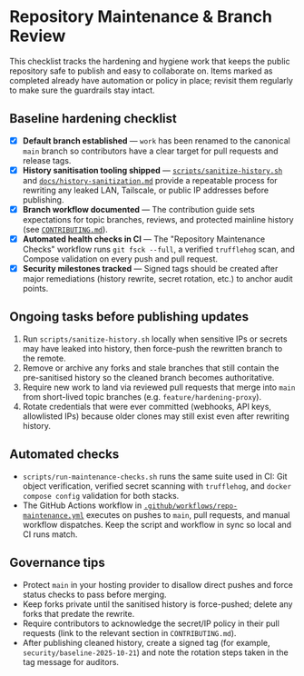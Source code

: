# Repository Maintenance & Branch Review

This checklist tracks the hardening and hygiene work that keeps the public
repository safe to publish and easy to collaborate on. Items marked as
completed already have automation or policy in place; revisit them regularly to
make sure the guardrails stay intact.

## Baseline hardening checklist
- [x] **Default branch established** — `work` has been renamed to the canonical
  `main` branch so contributors have a clear target for pull requests and
  release tags.
- [x] **History sanitisation tooling shipped** —
  [`scripts/sanitize-history.sh`](../scripts/sanitize-history.sh) and
  [`docs/history-sanitization.md`](history-sanitization.md) provide a repeatable
  process for rewriting any leaked LAN, Tailscale, or public IP addresses before
  publishing.
- [x] **Branch workflow documented** — The contribution guide sets expectations
  for topic branches, reviews, and protected mainline history
  (see [`CONTRIBUTING.md`](../CONTRIBUTING.md)).
- [x] **Automated health checks in CI** — The "Repository Maintenance Checks"
  workflow runs `git fsck --full`, a verified `trufflehog` scan, and Compose
  validation on every push and pull request.
- [x] **Security milestones tracked** — Signed tags should be created after
  major remediations (history rewrite, secret rotation, etc.) to anchor audit
  points.

## Ongoing tasks before publishing updates
1. Run `scripts/sanitize-history.sh` locally when sensitive IPs or secrets may
   have leaked into history, then force-push the rewritten branch to the remote.
2. Remove or archive any forks and stale branches that still contain the
   pre-sanitised history so the cleaned branch becomes authoritative.
3. Require new work to land via reviewed pull requests that merge into `main`
   from short-lived topic branches (e.g. `feature/hardening-proxy`).
4. Rotate credentials that were ever committed (webhooks, API keys, allowlisted
   IPs) because older clones may still exist even after rewriting history.

## Automated checks
- `scripts/run-maintenance-checks.sh` runs the same suite used in CI: Git object
  verification, verified secret scanning with `trufflehog`, and `docker compose
  config` validation for both stacks.
- The GitHub Actions workflow in
  [`.github/workflows/repo-maintenance.yml`](../.github/workflows/repo-maintenance.yml)
  executes on pushes to `main`, pull requests, and manual workflow dispatches.
  Keep the script and workflow in sync so local and CI runs match.

## Governance tips
- Protect `main` in your hosting provider to disallow direct pushes and force
  status checks to pass before merging.
- Keep forks private until the sanitised history is force-pushed; delete any
  forks that predate the rewrite.
- Require contributors to acknowledge the secret/IP policy in their pull
  requests (link to the relevant section in `CONTRIBUTING.md`).
- After publishing cleaned history, create a signed tag (for example,
  `security/baseline-2025-10-21`) and note the rotation steps taken in the tag
  message for auditors.
